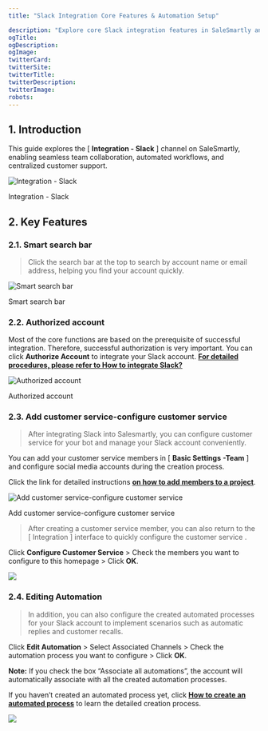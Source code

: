 ```yaml
---
title: "Slack Integration Core Features & Automation Setup"

description: "Explore core Slack integration features in SaleSmartly and learn how to set up automations"
ogTitle:
ogDescription:
ogImage:
twitterCard:
twitterSite:
twitterTitle:
twitterDescription:
twitterImage:
robots:
---
```


## 1. Introduction

This guide explores the [ **Integration - Slack** ] channel on SaleSmartly, enabling seamless team collaboration, automated workflows, and centralized customer support.

![Integration - Slack](https://resource.helplook.net/docker_production/ulybx9/article/82Q6Lfla/68070c8573c2b.png)

Integration - Slack

## 2. Key Features

### 2.1. Smart search bar

> Click the search bar at the top to search by account name or email address, helping you find your account quickly.

![Smart search bar](https://resource.helplook.net/docker_production/ulybx9/article/82Q6Lfla/68070d1d77624.png)

Smart search bar

### 2.2. Authorized account

Most of the core functions are based on the prerequisite of successful integration. Therefore, successful authorization is very important. You can click **Authorize Account** to integrate your Slack account. [**For detailed procedures, please refer to How to integrate Slack?**](https://help-en.salesmartly.com/docs/integrate-Slack/)

![Authorized account](https://resource.helplook.net/docker_production/ulybx9/article/82Q6Lfla/68070c32d5039.png)

Authorized account

### 2.3. Add customer service-configure customer service

> After integrating Slack into Salesmartly, you can configure customer service for your bot and manage your Slack account conveniently.

You can add your customer service members in [ **Basic Settings** **-Team** ] and configure social media accounts during the creation process.

Click the link for detailed instructions [**on how to add members to a project**](https://help-en.salesmartly.com/docs/team-management/#b17ce222c7a6ab9c0f2ce16d9b315e44).

![Add customer service-configure customer service](https://resource.helplook.net/docker_production/ulybx9/article/82Q6Lfla/68070b56ba25b.png)

Add customer service-configure customer service

> After creating a customer service member, you can also return to the [ Integration ] interface to quickly configure the customer service .

Click **Configure Customer Service** > Check the members you want to configure to this homepage > Click **OK**.

![](https://resource.helplook.net/docker_production/ulybx9/article/82Q6Lfla/6807555406b05.png)

### 2.4. Editing Automation

> In addition, you can also configure the created automated processes for your Slack account to implement scenarios such as automatic replies and customer recalls.

Click **Edit Automation** > Select Associated Channels > Check the automation process you want to configure > Click **OK**.

**Note:** If you check the box “Associate all automations”, the account will automatically associate with all the created automation processes.

If you haven’t created an automated process yet, click [**How to create an automated process**](https://help-en.salesmartly.com/docs/automate-processes/) to learn the detailed creation process.

![](https://resource.helplook.net/docker_production/ulybx9/article/82Q6Lfla/68075581ec588.png)

